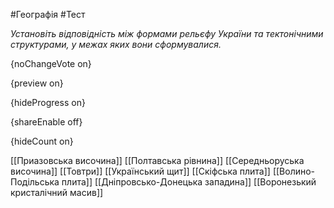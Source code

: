 #Географія #Тест

*Установіть відповідність між формами рельєфу України та тектонічними структурами, у межах яких вони сформувалися.*

{noChangeVote on}

{preview on}

{hideProgress on}

{shareEnable off}

{hideCount on}

[[Приазовська височина]]
[[Полтавська рівнина]]
[[Середньоруська височина]]
[[Товтри]]
[[Український щит]]
[[Скіфська плита]]
[[Волино-Подільська плита]]
[[Дніпровсько-Донецька западина]]
[[Воронезький кристалічний масив]]
